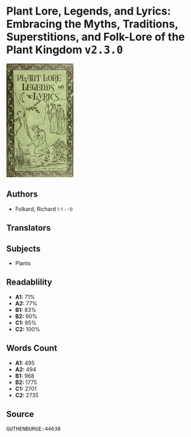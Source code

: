 # Plant Lore, Legends, and Lyrics: Embracing the Myths, Traditions, Superstitions, and Folk-Lore of the Plant Kingdom <kbd>v2.3.0</kbd>

![](./cover.medium.jpg "")

## Authors


 - Folkard, Richard <small>(-1 - -1)</small>

## Translators



## Subjects


 - Plants

## Readablility


 - **A1:** 71%
 - **A2:** 77%
 - **B1:** 83%
 - **B2:** 90%
 - **C1:** 95%
 - **C2:** 100%

## Words Count


 - **A1:** 495
 - **A2:** 494
 - **B1:** 968
 - **B2:** 1775
 - **C1:** 2701
 - **C2:** 2735

## Source


<kbd>GUTHENBURGE:44638</kbd>
